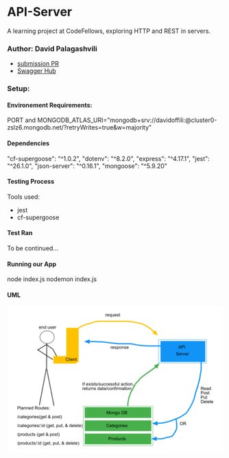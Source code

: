 # API-Server
A learning project at CodeFellows, exploring HTTP and REST in servers.

### Author: David Palagashvili

- [submission PR]()
- [Swagger Hub]()

### Setup:

#### Environement Requirements:

PORT and MONGODB_ATLAS_URI="mongodb+srv://davidoffili:<password>@cluster0-zslz6.mongodb.net/<dbname>?retryWrites=true&w=majority"

#### Dependencies

"cf-supergoose": "^1.0.2",
"dotenv": "^8.2.0",
"express": "^4.17.1",
"jest": "^26.1.0",
"json-server": "^0.16.1",
"mongoose": "^5.9.20"

#### Testing Process

Tools used:
- jest
- cf-supergoose

#### Test Ran

To be continued...

#### Running our App

node index.js
nodemon index.js

#### UML

![UML](API-Server-WB.png)